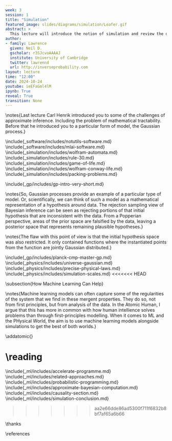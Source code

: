 ```yaml
---
week: 3
session: 1
title: "Simulation"
featured_image: slides/diagrams/simulation/Loafer.gif
abstract: >
  This lecture will introduce the notion of simulation and review the different types of simulation we might use to represent the physical world. 
author:
- family: Lawrence
  given: Neil D.
  gscholar: r3SJcvoAAAAJ
  institute: University of Cambridge
  twitter: lawrennd
  url: http://inverseprobability.com
layout: lecture
time: "12:00"
date: 2024-10-24
youtube: ieEFaGml4lM
ipynb: True
reveal: True
transition: None
---
```


\notes{Last lecture Carl Henrik introduced you to some of the challenges of approximate inference. Including the problem of mathematical tractability. Before that he introduced you to a particular form of model, the Gaussian process.}

\include{_software/includes/notutils-software.md}
\include{_software/includes/mlai-software.md}
\include{_simulation/includes/wolfram-automata.md}
\include{_simulation/includes/rule-30.md}
\include{_simulation/includes/game-of-life.md}
\include{_simulation/includes/wolfram-conway-life.md}
\include{_simulation/includes/packing-problems.md}

\include{_gp/includes/gp-intro-very-short.md}

\notes{So, Gaussian processes provide an example of a particular type of model. Or, scientifically, we can think of such a model as a mathematical representation of a hypothesis around data. The rejection sampling view of Bayesian inference can be seen as rejecting portions of that initial hypothesis that are inconsistent with the data. From a Popperian perspective, areas of the prior space are falsified by the data, leaving a posterior space that represents remaining plausible hypotheses.}

\notes{The flaw with this point of view is that the initial hypothesis space was also restricted. It only contained functions where the instantiated points from the function are jointly Gaussian distributed.}

\include{_gp/includes/planck-cmp-master-gp.md}
\include{_physics/includes/universe-gaussian.md}
\include{_physics/includes/precise-physical-laws.md}
\include{_physics/includes/simulation-scales.md}
<<<<<<< HEAD

\subsection{How Machine Learning Can Help}

\notes{Machine learning models can often capture some of the regularities of the system that we find in these mergent properties. They do so, not from first principles, but from analysis of the data. In the Atomic Human, I argue that this has more in common with how human intellience solves problems than through first-principles modelling. When it comes to ML and the PHysical World, the aim is to use machine learning models alongside simulations to get the best of both worlds.}

\addatomic{}

\reading
=======
\include{_ml/includes/accelerate-programme.md}
\include{_ml/includes/related-approaches.md}
\include{_ml/includes/probabilistic-programming.md}
\include{_ml/includes/approximate-bayesian-computation.md}
\include{_ml/includes/causality-section.md}
\include{_ml/includes/simulation-conclusion.md}
>>>>>>> aa2e66dde86ad5300f711f6832b8bf7af65a6b66

\thanks

\references
